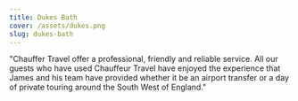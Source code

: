 ```yaml
---
title: Dukes Bath
cover: /assets/dukes.png
slug: dukes-bath
---
```

"Chauffer Travel offer a professional, friendly and reliable service. All our guests who have used Chauffeur Travel have enjoyed the experience that James and his team have provided whether it be an airport transfer or a day of private touring around the South West of England."
